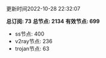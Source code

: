 更新时间2022-10-28 22:32:07

**总订阅: 73**
**总节点: 2134**
**有效节点: 699**
- ss节点: 400
- v2ray节点: 236
- trojan节点: 63
